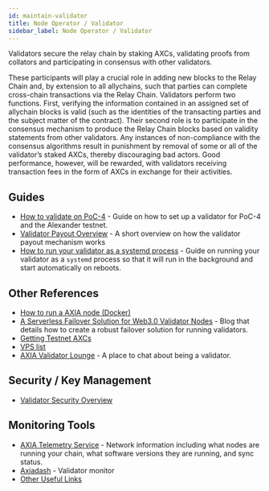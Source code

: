 ```yaml
---
id: maintain-validator
title: Node Operator / Validator
sidebar_label: Node Operator / Validator
---
```


Validators secure the relay chain by staking AXCs, validating proofs from collators and participating in consensus with other validators.

These participants will play a crucial role in adding new blocks to the Relay Chain and, by extension to all allychains, such that parties can complete cross-chain transactions via the Relay Chain. Validators perform two functions. First, verifying the information contained in an assigned set of allychain blocks is valid (such as the identities of the transacting parties and the subject matter of the contract). Their second role is to participate in the consensus mechanism to produce the Relay Chain blocks based on validity statements from other validators. Any instances of non-compliance with the consensus algorithms result in punishment by removal of some or all of the validator’s staked AXCs, thereby discouraging bad actors. Good performance, however, will be rewarded, with validators receiving transaction fees in the form of AXCs in exchange for their activities.

## Guides

- [How to validate on PoC-4](maintain-guides-how-to-validate) - Guide on how to set up a validator for PoC-4 and the Alexander testnet.
- [Validator Payout Overview](maintain-guides-validator-payout) - A short overview on how the validator payout mechanism works
- [How to run your validator as a systemd process](maintain-guides-how-to-systemd) - Guide on running your validator as a `systemd` process so that it will run in the background and start automatically on reboots.

## Other References

- [How to run a AXIA node (Docker)](https://medium.com/@acvlls/setting-up-a-maintain-the-easy-way-3a885283091f)
- [A Serverless Failover Solution for Web3.0 Validator Nodes](https://hackernoon.com/a-serverless-failover-solution-for-web-3-0-validator-nodes-e26b9d24c71d) - Blog that details how to create a robust failover solution for running validators.
- [Getting Testnet AXCs](learn-AXC#getting-testnet-dots)
- [VPS list](maintain-guides-how-to-validate#vps-list)
- [AXIA Validator Lounge](https://matrix.to/#/!NZrbtteFeqYKCUGQtr:matrix.axia.io?via=matrix.axia.io&via=matrix.org&via=AXIA.org) - A place to chat about being a validator.

## Security / Key Management

- [Validator Security Overview](https://github.com/axia-tech/validator-security)

## Monitoring Tools

- [AXIA Telemetry Service](https://telemetry.AXIA.io/#/Alexander) - Network information including what nodes are running your chain, what software versions they are running, and sync status.
- [Axiadash](http://axiadash.io/) - Validator monitor
- [Other Useful Links](https://forum.AXIA.org/t/useful-links-for-validators/20)
